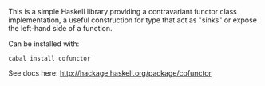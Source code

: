 This is a simple Haskell library providing a contravariant functor class
implementation, a useful construction for type that act as "sinks" or expose the
left-hand side of a function.

Can be installed with:

    cabal install cofunctor

See docs here: http://hackage.haskell.org/package/cofunctor

